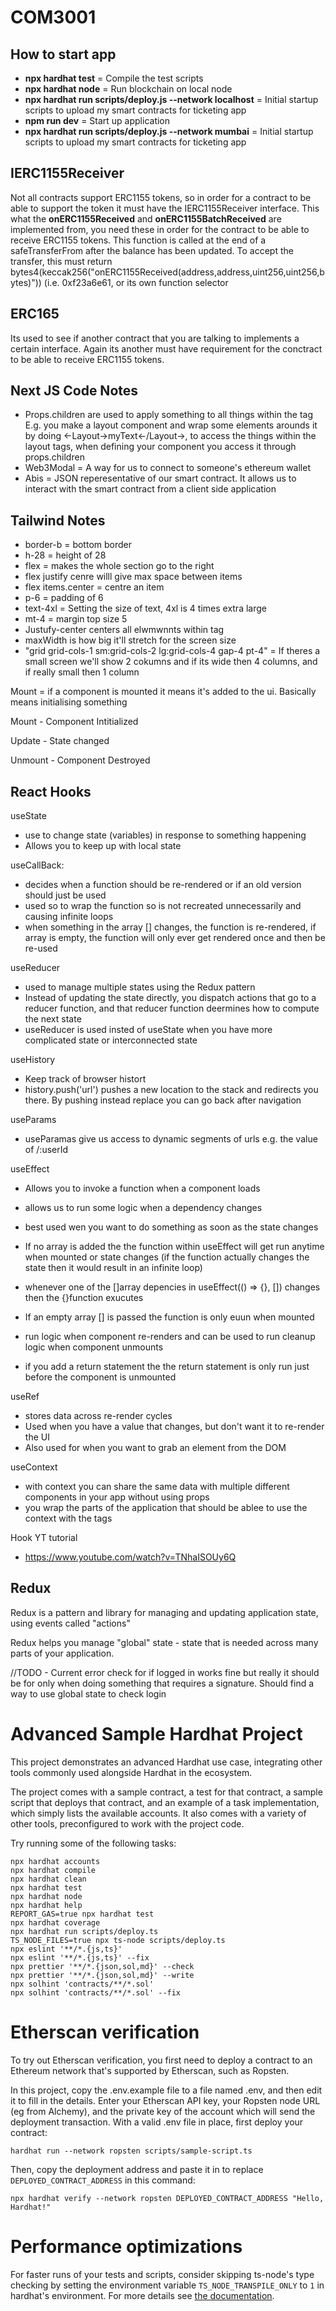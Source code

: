 # COM3001

## How to start app

- **npx hardhat test** = Compile the test scripts
- **npx hardhat node** = Run blockchain on local node
- **npx hardhat run scripts/deploy.js --network localhost** = Initial startup scripts to upload my smart contracts for ticketing app
- **npm run dev** = Start up application
- **npx hardhat run scripts/deploy.js --network mumbai** = Initial startup scripts to upload my smart contracts for ticketing app

## IERC1155Receiver

Not all contracts support ERC1155 tokens, so in order for a contract to be able to support the token it must have the IERC1155Receiver interface. This what the **onERC1155Received** and **onERC1155BatchReceived** are implemented from, you need these in order for the contract to be able to receive ERC1155 tokens. This function is called at the end of a safeTransferFrom after the balance has been updated. To accept the transfer, this must return bytes4(keccak256("onERC1155Received(address,address,uint256,uint256,bytes)")) (i.e. 0xf23a6e61, or its own function selector

## ERC165

Its used to see if another contract that you are talking to implements a certain interface. Again its another must have requirement for the conctract to be able to receive ERC1155 tokens.

## Next JS Code Notes

- Props.children are used to apply something to all things within the tag E.g. you make a layout component and wrap some elements arounds it by doing <-Layout->myText<-/Layout->, to access the things within the layout tags, when defining your component you access it through props.children
- Web3Modal = A way for us to connect to someone's ethereum wallet
- Abis = JSON reperesentative of our smart contract. It allows us to interact with the smart contract from a client side application

## Tailwind Notes

- border-b = bottom border
- h-28 = height of 28
- flex = makes the whole section go to the right
- flex justify cenre willl give max space between items
- flex items.center = centre an item
- p-6 = padding of 6
- text-4xl = Setting the size of text, 4xl is 4 times extra large
- mt-4 = margin top size 5
- Justufy-center centers all elwmwnnts within tag
- maxWidth is how big it'll stretch for the screen size
- "grid grid-cols-1 sm:grid-cols-2 lg:grid-cols-4 gap-4 pt-4" = If theres a small screen we'll show 2 cokumns and if its wide then 4 columns, and if really small then 1 column

Mount = if a component is mounted it means it's added to the ui. Basically means initialising something

Mount - Component Intitialized

Update - State changed

Unmount - Component Destroyed

## React Hooks

useState

- use to change state (variables) in response to something happening
- Allows you to keep up with local state

useCallBack:

- decides when a function should be re-rendered or if an old version should just be used
- used so to wrap the function so is not recreated unnecessarily and causing infinite loops
- when something in the array [] changes, the function is re-rendered, if array is empty, the function will only ever get rendered once and then be re-used

useReducer

- used to manage multiple states using the Redux pattern
- Instead of updating the state directly, you dispatch actions that go to a reducer function, and that reducer function deermines how to compute the next state
- useReducer is used insted of useState when you have more complicated state or interconnected state

useHistory

- Keep track of browser histort
- history.push('url') pushes a new location to the stack and redirects you there. By pushing instead replace you can go back after navigation

useParams

- useParamas give us access to dynamic segments of urls e.g. the value of /:userId

useEffect

- Allows you to invoke a function when a component loads

- allows us to run some logic when a dependency changes
- best used wen you want to do something as soon as the state changes
- If no array is added the the function within useEffect will get run anytime when mounted or state changes (if the function actually changes the state then it would result in an infinite loop)
- whenever one of the []array depencies in useEffect(() => {}, []) changes then the {}function exucutes
- If an empty array [] is passed the function is only euun when mounted
- run logic when component re-renders and can be used to run cleanup logic when component unmounts
- if you add a return statement the the return statement is only run just before the component is unmounted

useRef

- stores data across re-render cycles
- Used when you have a value that changes, but don't want it to re-render the UI
- Also used for when you want to grab an element from the DOM

useContext

- with context you can share the same data with multiple different components in your app without using props
- you wrap the parts of the application that should be ablee to use the context with the tags

Hook YT tutorial

- https://www.youtube.com/watch?v=TNhaISOUy6Q

## Redux

Redux is a pattern and library for managing and updating application state, using events called "actions"

Redux helps you manage "global" state - state that is needed across many parts of your application.

//TODO - Current error check for if logged in works fine but really it should be for only when doing something that requires a signature. Should find a way to use global state to check login

# Advanced Sample Hardhat Project

This project demonstrates an advanced Hardhat use case, integrating other tools commonly used alongside Hardhat in the ecosystem.

The project comes with a sample contract, a test for that contract, a sample script that deploys that contract, and an example of a task implementation, which simply lists the available accounts. It also comes with a variety of other tools, preconfigured to work with the project code.

Try running some of the following tasks:

```shell
npx hardhat accounts
npx hardhat compile
npx hardhat clean
npx hardhat test
npx hardhat node
npx hardhat help
REPORT_GAS=true npx hardhat test
npx hardhat coverage
npx hardhat run scripts/deploy.ts
TS_NODE_FILES=true npx ts-node scripts/deploy.ts
npx eslint '**/*.{js,ts}'
npx eslint '**/*.{js,ts}' --fix
npx prettier '**/*.{json,sol,md}' --check
npx prettier '**/*.{json,sol,md}' --write
npx solhint 'contracts/**/*.sol'
npx solhint 'contracts/**/*.sol' --fix
```

# Etherscan verification

To try out Etherscan verification, you first need to deploy a contract to an Ethereum network that's supported by Etherscan, such as Ropsten.

In this project, copy the .env.example file to a file named .env, and then edit it to fill in the details. Enter your Etherscan API key, your Ropsten node URL (eg from Alchemy), and the private key of the account which will send the deployment transaction. With a valid .env file in place, first deploy your contract:

```shell
hardhat run --network ropsten scripts/sample-script.ts
```

Then, copy the deployment address and paste it in to replace `DEPLOYED_CONTRACT_ADDRESS` in this command:

```shell
npx hardhat verify --network ropsten DEPLOYED_CONTRACT_ADDRESS "Hello, Hardhat!"
```

# Performance optimizations

For faster runs of your tests and scripts, consider skipping ts-node's type checking by setting the environment variable `TS_NODE_TRANSPILE_ONLY` to `1` in hardhat's environment. For more details see [the documentation](https://hardhat.org/guides/typescript.html#performance-optimizations).
